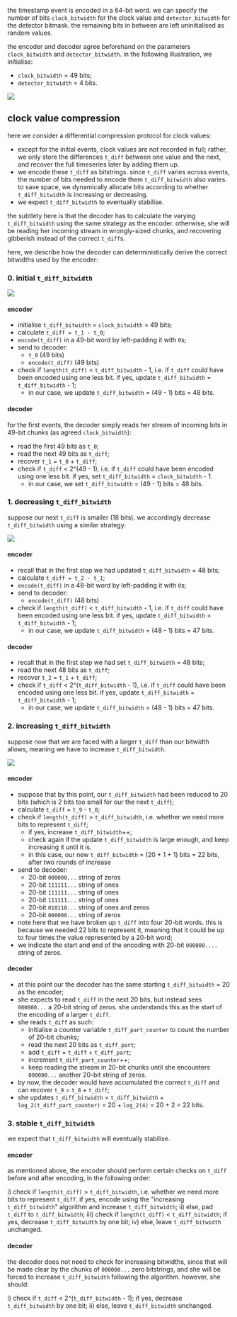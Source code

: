the timestamp event is encoded in a 64-bit word. we can specify the number of bits `clock_bitwidth` for the clock value and `detector_bitwidth` for the detector bitmask. the remaining bits in between are left uninitialised as random values.

the encoder and decoder agree beforehand on the parameters `clock_bitwidth` and `detector_bitwidth`. in the following illustration, we initialise:
- `clock_bitwidth` = 49 bits;
- `detector_bitwidth` = 4 bits.

![](https://i.imgur.com/J7v4AT6.png)

## clock value compression
here we consider a differential compression protocol for clock values:

- except for the initial events, clock values are not recorded in full; rather, we only store the differences `t_diff` between one value and the next, and recover the full timeseries later by adding them up. 
- we encode these `t_diff` as bitstrings. since `t_diff` varies across events, the number of bits needed to encode them `t_diff_bitwidth` also varies. to save space, we dynamically allocate bits according to whether `t_diff_bitwidth` is increasing or decreasing. 
- we expect `t_diff_bitwidth` to eventually stabilise.

the subtlety here is that the decoder has to calculate the varying `t_diff_bitwidth` using the same strategy as the encoder. otherwise, she will be reading her incoming stream in wrongly-sized chunks, and recovering gibberish instead of the correct `t_diff`s.

here, we describe how the decoder can deterministically derive the correct bitwidths used by the encoder:

### 0. initial `t_diff_bitwidth`

![](https://i.imgur.com/VHaiwnZ.png)

#### encoder
- initialise `t_diff_bitwidth` = `clock_bitwidth` = 49 bits;
- calculate `t_diff = t_1 - t_0`;
- `encode(t_diff)` in a 49-bit word by left-padding it with `0`s;
- send to decoder: 
    - `t_0` (49 bits)
    - `encode(t_diff)` (49 bits)
- check if `length(t_diff)` < `t_diff_bitwidth` - 1, i.e. if `t_diff` could have been encoded using one less bit. if yes, update `t_diff_bitwidth` = `t_diff_bitwidth` - 1;
    -  in our case, we update `t_diff_bitwidth` = (49 - 1) bits = 48 bits.

#### decoder
for the first events, the decoder simply reads her stream of incoming bits in 49-bit chunks (as agreed `clock_bitwidth`):
- read the first 49 bits as `t_0`;
- read the next 49 bits as `t_diff`;
- recover `t_1` = `t_0` + `t_diff`;
- check if `t_diff` < 2^(49 - 1), i.e. if `t_diff` could have been encoded using one less bit. if yes, set `t_diff_bitwidth` = `clock_bitwidth` - 1.
    -  in our case, we set `t_diff_bitwidth` = (49 - 1) bits = 48 bits.

### 1. decreasing `t_diff_bitwidth`

suppose our next `t_diff` is smaller (18 bits). we accordingly decrease `t_diff_bitwidth` using a similar strategy:

![](https://i.imgur.com/f6zxXMk.png)

#### encoder
- recall that in the first step we had updated `t_diff_bitwidth` = 48 bits;
- calculate `t_diff = t_2 - t_1`;
- `encode(t_diff)` in a 48-bit word by left-padding it with `0`s;
- send to decoder: 
    - `encode(t_diff)` (48 bits)
- check if `length(t_diff)` < `t_diff_bitwidth` - 1, i.e. if `t_diff` could have been encoded using one less bit. if yes, update `t_diff_bitwidth` = `t_diff_bitwidth` - 1;
    -  in our case, we update `t_diff_bitwidth` = (48 - 1) bits = 47 bits.

#### decoder
- recall that in the first step we had set `t_diff_bitwidth` = 48 bits;
- read the next 48 bits as `t_diff`;
- recover `t_2` = `t_1` + `t_diff`;
- check if `t_diff` < 2^(`t_diff_bitwidth` - 1), i.e. if `t_diff` could have been encoded using one less bit. if yes, update `t_diff_bitwidth` = `t_diff_bitwidth` - 1;
    -  in our case, we update `t_diff_bitwidth` = (48 - 1) bits = 47 bits.

### 2. increasing `t_diff_bitwidth`
suppose now that we are faced with a larger `t_diff` than our bitwidth allows, meaning we have to increase `t_diff_bitwidth`.

![](https://i.imgur.com/etCPR9X.png)

#### encoder
- suppose that by this point, our `t_diff_bitwidth` had been reduced to 20 bits (which is 2 bits too small for our the next `t_diff`);
- calculate `t_diff` = `t_9` - `t_8`;
- check if `length(t_diff)` > `t_diff_bitwidth`, i.e. whether we need more bits to represent `t_diff`;
    - if yes, increase `t_diff_bitwidth`++;
    - check again if the update `t_diff_bitwidth` is large enough, and keep increasing it until it is.
    - in this case, our new `t_diff_bitwidth` = (20 + 1 + 1) bits = 22 bits, after two rounds of increase
- send to decoder:
    - 20-bit `000000...` string of zeros 
    - 20-bit `111111...` string of ones
    - 20-bit `111111...` string of ones
    - 20-bit `111111...` string of ones
    - 20-bit `010110...` string of ones and zeros 
    - 20-bit `000000...` string of zeros 
- note here that we have broken up `t_diff` into four 20-bit words. this is because we needed 22 bits to represent it, meaning that it could be up to four times the value represented by a 20-bit word;
- we indicate the start and end of the encoding with 20-bit `000000....` string of zeros.

#### decoder
- at this point our the decoder has the same starting `t_diff_bitwidth` = 20 as the encoder;
- she expects to read `t_diff` in the next 20 bits, but instead sees `000000...` a 20-bit string of zeros. she understands this as the start of the encoding of a larger `t_diff`.
- she reads `t_diff` as such:
    - initialise a counter variable `t_diff_part_counter` to count the number of 20-bit chunks;
    - read the next 20 bits as `t_diff_part`;
    - add `t_diff` = `t_diff` + `t_diff_part`;
    - increment `t_diff_part_counter`++;
    - keep reading the stream in 20-bit chunks until she encounters `000000...` another 20-bit string of zeros. 
- by now, the decoder would have accumulated the correct `t_diff` and can recover `t_9` = `t_8` + `t_diff`;
- she updates `t_diff_bitwidth` = `t_diff_bitwidth` + `log_2(t_diff_part_counter)` = 20 + `log_2(4)` = 20 + 2 = 22 bits.

### 3. stable `t_diff_bitwidth`

we expect that `t_diff_bitwidth` will eventually stabilise.

#### encoder
as mentioned above, the encoder should perform certain checks on `t_diff` before and after encoding, in the following order:

i) check if `length(t_diff)` > `t_diff_bitwidth`, i.e. whether we need more bits to represent `t_diff`. if yes, encode using the "increasing `t_diff_bitwidth`" algorithm and increase `t_diff_bitwidth`;
ii) else, pad `t_diff` to `t_diff_bitwidth`;
iii) check if `length(t_diff)` < `t_diff_bitwidth`; if yes, decrease `t_diff_bitwidth` by one bit;
iv) else, leave `t_diff_bitwidth` unchanged.

#### decoder
the decoder does not need to check for increasing bitwidths, since that will be made clear by the chunks of `000000...` zero bitstrings, and she will be forced to increase `t_diff_bitwidth` following the algorithm. however, she should:

i) check if `t_diff` < 2^(`t_diff_bitwidth` - 1); if yes, decrease `t_diff_bitwidth` by one bit;
ii) else, leave `t_diff_bitwidth` unchanged.